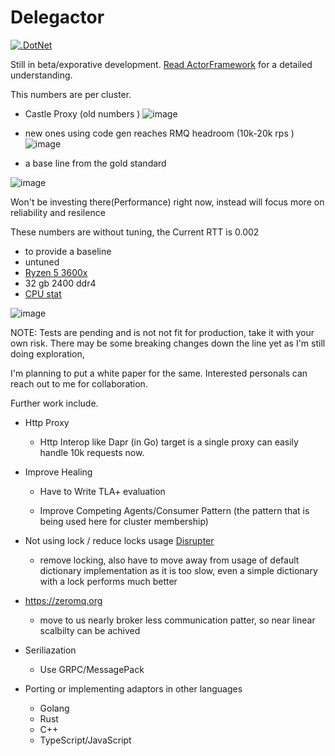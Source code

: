 # Delegactor

[![.DotNet](https://github.com/AICorpGlobal/Delegactor/actions/workflows/dotnet.yml/badge.svg?branch=master)](https://github.com/AICorpGlobal/Delegactor/actions/workflows/dotnet.yml)

Still in beta/exporative development. [Read ActorFramework](./docs/ActorFramework.md) for a detailed understanding. 

This numbers are per cluster.

- Castle Proxy (old numbers )
![image](https://github.com/AICorpGlobal/Delegactor/assets/8478849/ae5ec8bf-a441-4d3d-9c9d-36966b46735b)

- new ones using code gen reaches RMQ headroom (10k-20k rps )
 ![image](https://github.com/AICorpGlobal/Delegactor/assets/8478849/f655920a-9a7f-40aa-acff-8df6fb370b34)

- a base line from the gold standard 

![image](https://github.com/AICorpGlobal/Delegactor/assets/8478849/2d476050-a8e7-4d99-bedc-5fe44347869f)


Won't be investing there(Performance) right now, instead will focus more on reliability and resilence


These numbers are without tuning, the Current RTT is 0.002

- to provide a baseline 
- untuned
- [Ryzen 5 3600x](https://www.techpowerup.com/cpu-specs/ryzen-5-3600.c2132)
- 32 gb 2400 ddr4
- [CPU stat](https://nanoreview.net/en/cpu/amd-ryzen-5-3600)

![image](https://github.com/jazeem-azeez/Delegactor/assets/8478849/c5b67bee-d7c2-4ab4-9640-5947084553f3) 



NOTE: Tests are pending and is not not fit for production, take it with your own risk.
There may be some breaking changes down the line yet as I'm still doing exploration,

I'm planning to put a white paper for the same. Interested personals can reach out to me for collaboration.

Further work include.

* Http Proxy
  - Http Interop like Dapr (in Go) target is a single proxy can easily handle 10k requests now.
    
* Improve Healing

  - Have to Write TLA+ evaluation 

  - Improve Competing Agents/Consumer Pattern (the pattern that is being used here for cluster membership)
 
* Not using lock / reduce locks usage [Disrupter](https://github.com/disruptor-net/Disruptor-net)
  - remove locking, also have to move away from usage of default dictionary implementation as it is too slow, even a simple dictionary with a lock performs much better
  
* https://zeromq.org
  - move to us nearly broker less communication patter, so near linear scalbilty can be achived

* Seriliazation
  - Use GRPC/MessagePack

* Porting or implementing adaptors in other languages
   - Golang
   - Rust
   - C++
   - TypeScript/JavaScript
